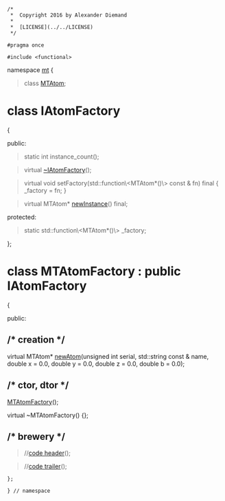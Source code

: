 ~~~ { .cpp }
/*
 *  Copyright 2016 by Alexander Diemand
 *
 *  [LICENSE](../../LICENSE)
 */

#pragma once

#include <functional>

~~~

namespace [mt](namespace_mt.list) {

>class [MTAtom](MTAtom.hpp.md);

# class IAtomFactory
{

public:

> static int instance_count();

> virtual [~IAtomFactory](MTAtomFactory_dtor.cpp.md)();

> virtual void setFactory(std::function\\<MTAtom*()\\> const & fn) final { _factory = fn; }

> virtual MTAtom* [newInstance](MTAtomFactory_creation.cpp.md)() final;

protected:

> static std::function\\<MTAtom*()\\> _factory;

};

# class MTAtomFactory : public IAtomFactory
{

public:

## /* creation */

virtual MTAtom* [newAtom](MTAtomFactory_creation.cpp.md)(unsigned int serial, std::string const & name, double x = 0.0, double y = 0.0, double z = 0.0, double b = 0.0);

## /* ctor, dtor */

[MTAtomFactory](MTAtomFactory_ctor.cpp.md)();

virtual ~MTAtomFactory() {};

## /* brewery */

>//[code header](MTAtomFactory_-alpha-.md)();

>//[code trailer](MTAtomFactory_-omega-.md)();


~~~ { .cpp }
};

} // namespace
~~~
